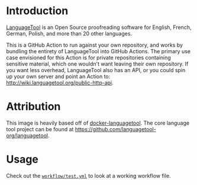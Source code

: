 
# Introduction

[LanguageTool](https://www.languagetool.org/) is an Open Source proof­reading software for English, French,
German, Polish, and more than 20 other languages.

This is a GitHub Action to run against your own repository, and works by bundling the entirety of LanguageTool into GitHub Actions. The primary use case envisioned for this Action is for private repositories containing sensitive material, which one wouldn't want leaving their own repository. If you want less overhead, LanguageTool also has an API, or you could spin up your own server and point an Action to: http://wiki.languagetool.org/public-http-api.

# Attribution

This image is heavily based off of [docker-languagetool](https://github.com/silvio/docker-languagetool). The core language tool project can be found at https://github.com/languagetool-org/languagetool.

# Usage

Check out the [`workflow/test.yml`](https://github.com/rzhade3/languagetool-github-action/blob/master/.github/workflows/test.yml) to look at a working workflow file.
